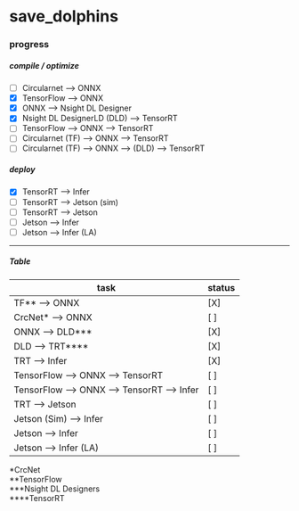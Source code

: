 # save_dolphins

### progress

##### compile / optimize
* [ ] Circularnet --> ONNX
* [X] TensorFlow --> ONNX
* [X] ONNX --> Nsight DL Designer
* [X] Nsight DL DesignerLD (DLD) --> TensorRT
* [ ] TensorFlow --> ONNX --> TensorRT
* [ ] Circularnet (TF) --> ONNX --> TensorRT
* [ ] Circularnet (TF) --> ONNX --> (DLD) --> TensorRT

##### deploy
* [X] TensorRT --> Infer
* [ ] TensorRT --> Jetson (sim)
* [ ] TensorRT --> Jetson
* [ ] Jetson --> Infer
* [ ] Jetson --> Infer (LA)

---

##### Table
| task                                                     | status  |
| --------                                                 | ------- |
| TF** --> ONNX                                            |  [X]    |
| CrcNet*  --> ONNX                                        |  [ ]    |
| ONNX --> DLD***                                          |  [X]    |
| DLD --> TRT****                                          |  [X]    |
| TRT --> Infer                                            |  [X]    |
| TensorFlow --> ONNX --> TensorRT                         |  [ ]    |
| TensorFlow --> ONNX --> TensorRT --> Infer               |  [ ]    |
| TRT --> Jetson                                           |  [ ]    |
| Jetson (Sim) --> Infer                                   |  [ ]    |
| Jetson --> Infer                                         |  [ ]    |
| Jetson --> Infer (LA)                                    |  [ ]    |



*CrcNet  
**TensorFlow  
***Nsight DL Designers  
****TensorRT  
